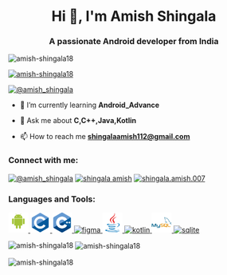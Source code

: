 <h1 align="center">Hi 👋, I'm Amish Shingala</h1>
<h3 align="center">A passionate Android developer from India</h3>

<p align="left"> <img src="https://komarev.com/ghpvc/?username=amish-shingala18&label=Profile%20views&color=0e75b6&style=flat" alt="amish-shingala18" /> </p>

<p align="left"> <a href="https://github.com/ryo-ma/github-profile-trophy"><img src="https://github-profile-trophy.vercel.app/?username=amish-shingala18" alt="amish-shingala18" /></a> </p>

<p align="left"> <a href="https://twitter.com/@amish_shingala" target="blank"><img src="https://img.shields.io/twitter/follow/@amish_shingala?logo=twitter&style=for-the-badge" alt="@amish_shingala" /></a> </p>

- 🌱 I’m currently learning **Android_Advance**

- 💬 Ask me about **C,C++,Java,Kotlin**

- 📫 How to reach me **shingalaamish112@gmail.com**

<h3 align="left">Connect with me:</h3>
<p align="left">
<a href="https://twitter.com/@amish_shingala" target="blank"><img align="center" src="https://raw.githubusercontent.com/rahuldkjain/github-profile-readme-generator/master/src/images/icons/Social/twitter.svg" alt="@amish_shingala" height="30" width="40" /></a>
<a href="https://linkedin.com/in/shingala amish" target="blank"><img align="center" src="https://raw.githubusercontent.com/rahuldkjain/github-profile-readme-generator/master/src/images/icons/Social/linked-in-alt.svg" alt="shingala amish" height="30" width="40" /></a>
<a href="https://instagram.com/shingala.amish.007" target="blank"><img align="center" src="https://raw.githubusercontent.com/rahuldkjain/github-profile-readme-generator/master/src/images/icons/Social/instagram.svg" alt="shingala.amish.007" height="30" width="40" /></a>
</p>

<h3 align="left">Languages and Tools:</h3>
<p align="left"> <a href="https://developer.android.com" target="_blank" rel="noreferrer"> <img src="https://raw.githubusercontent.com/devicons/devicon/master/icons/android/android-original-wordmark.svg" alt="android" width="40" height="40"/> </a> <a href="https://www.cprogramming.com/" target="_blank" rel="noreferrer"> <img src="https://raw.githubusercontent.com/devicons/devicon/master/icons/c/c-original.svg" alt="c" width="40" height="40"/> </a> <a href="https://www.w3schools.com/cpp/" target="_blank" rel="noreferrer"> <img src="https://raw.githubusercontent.com/devicons/devicon/master/icons/cplusplus/cplusplus-original.svg" alt="cplusplus" width="40" height="40"/> </a> <a href="https://www.figma.com/" target="_blank" rel="noreferrer"> <img src="https://www.vectorlogo.zone/logos/figma/figma-icon.svg" alt="figma" width="40" height="40"/> </a> <a href="https://www.java.com" target="_blank" rel="noreferrer"> <img src="https://raw.githubusercontent.com/devicons/devicon/master/icons/java/java-original.svg" alt="java" width="40" height="40"/> </a> <a href="https://kotlinlang.org" target="_blank" rel="noreferrer"> <img src="https://www.vectorlogo.zone/logos/kotlinlang/kotlinlang-icon.svg" alt="kotlin" width="40" height="40"/> </a> <a href="https://www.mysql.com/" target="_blank" rel="noreferrer"> <img src="https://raw.githubusercontent.com/devicons/devicon/master/icons/mysql/mysql-original-wordmark.svg" alt="mysql" width="40" height="40"/> </a> <a href="https://www.sqlite.org/" target="_blank" rel="noreferrer"> <img src="https://www.vectorlogo.zone/logos/sqlite/sqlite-icon.svg" alt="sqlite" width="40" height="40"/> </a> </p>

<p><img align="left" src="https://github-readme-stats.vercel.app/api/top-langs?username=amish-shingala18&show_icons=true&locale=en&layout=compact" alt="amish-shingala18" /></p>

<p>&nbsp;<img align="center" src="https://github-readme-stats.vercel.app/api?username=amish-shingala18&show_icons=true&locale=en" alt="amish-shingala18" /></p>

<p><img align="center" src="https://github-readme-streak-stats.herokuapp.com/?user=amish-shingala18&" alt="amish-shingala18" /></p>
